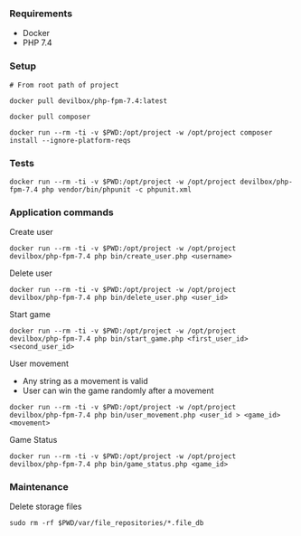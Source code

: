 ### Requirements

   * Docker
   * PHP 7.4

 
### Setup
    # From root path of project
        
    docker pull devilbox/php-fpm-7.4:latest
        
    docker pull composer
            
    docker run --rm -ti -v $PWD:/opt/project -w /opt/project composer install --ignore-platform-reqs
        

### Tests
        
    docker run --rm -ti -v $PWD:/opt/project -w /opt/project devilbox/php-fpm-7.4 php vendor/bin/phpunit -c phpunit.xml


### Application commands

Create user
 
    docker run --rm -ti -v $PWD:/opt/project -w /opt/project  devilbox/php-fpm-7.4 php bin/create_user.php <username>
        
Delete user 
        
    docker run --rm -ti -v $PWD:/opt/project -w /opt/project  devilbox/php-fpm-7.4 php bin/delete_user.php <user_id>

Start game
        
    docker run --rm -ti -v $PWD:/opt/project -w /opt/project  devilbox/php-fpm-7.4 php bin/start_game.php <first_user_id> <second_user_id>

User movement 

- Any string as a movement is valid
- User can win the game randomly after a movement

```
docker run --rm -ti -v $PWD:/opt/project -w /opt/project  devilbox/php-fpm-7.4 php bin/user_movement.php <user_id > <game_id> <movement>
```

Game Status
        
    docker run --rm -ti -v $PWD:/opt/project -w /opt/project  devilbox/php-fpm-7.4 php bin/game_status.php <game_id>


### Maintenance

Delete storage files
        
    sudo rm -rf $PWD/var/file_repositories/*.file_db